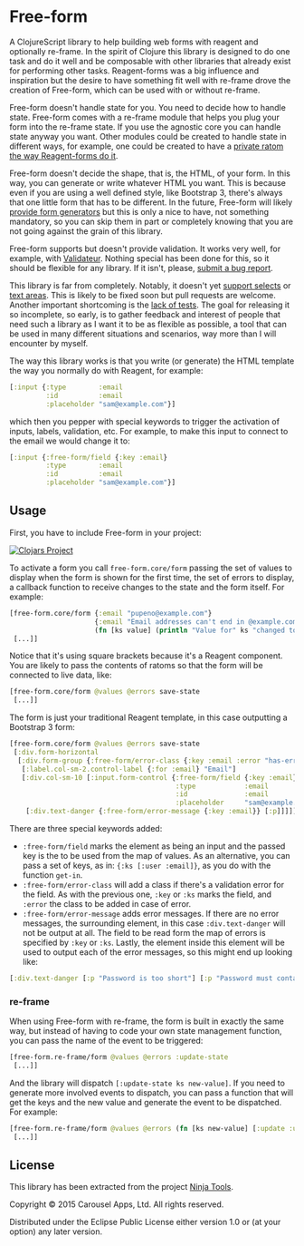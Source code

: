 # Free-form

A ClojureScript library to help building web forms with reagent and optionally re-frame. In the spirit of Clojure this
library is designed to do one task and do it well and be composable with other libraries that already exist for
performing other tasks. Reagent-forms was a big influence and inspiration but the desire to have something fit well with
re-frame drove the creation of Free-form, which can be used with or without re-frame.

Free-form doesn't handle state for you. You need to decide how to handle state. Free-form comes with a re-frame module
that helps you plug your form into the re-frame state. If you use the agnostic core you can handle state anyway you
want. Other modules could be created to handle state in different ways, for example, one could be created to have a
[private ratom the way Reagent-forms do it](https://github.com/carouselapps/free-form/issues/1).

Free-form doesn't decide the shape, that is, the HTML, of your form. In this way, you can generate or write whatever
HTML you want. This is because even if you are using a well defined style, like Bootstrap 3, there's always that one
little form that has to be different. In the future, Free-form will likely
[provide form generators](https://github.com/carouselapps/free-form/issues/2) but this is only a nice to have, not
something mandatory, so you can skip them in part or completely knowing that you are not going against the grain of this
library.

Free-form supports but doesn't provide validation. It works very well, for example, with
[Validateur](http://clojurevalidations.info/). Nothing special has been done for this, so it should be flexible for any
library. If it isn't, please, [submit a bug report](https://github.com/carouselapps/free-form/issues/new).

This library is far from completely. Notably, it doesn't yet
[support selects](https://github.com/carouselapps/free-form/issues/3) or
[text areas](https://github.com/carouselapps/free-form/issues/4). This is likely to be fixed soon but pull requests are
welcome. Another important shortcoming is the [lack of tests](https://github.com/carouselapps/free-form/issues/6). The
goal for releasing it so incomplete, so early, is to gather feedback and interest of people that need such a library as
I want it to be as flexible as possible, a tool that can be used in many different situations and scenarios, way more
than I will encounter by myself.

The way this library works is that you write (or generate) the HTML template the way you normally do with Reagent, for
example:

```clojure
[:input {:type        :email
         :id          :email
         :placeholder "sam@example.com"}]
```

which then you pepper with special keywords to trigger the activation of inputs, labels, validation, etc. For example,
to make this input to connect to the email we would change it to:

```clojure
[:input {:free-form/field {:key :email}
         :type        :email
         :id          :email
         :placeholder "sam@example.com"}]
```

## Usage

First, you have to include Free-form in your project:

[![Clojars Project](http://clojars.org/com.carouselapps/free-form/latest-version.svg)](http://clojars.org/com.carouselapps/free-form)

To activate a form you call ```free-form.core/form``` passing the set of values to display when the form is shown for
the first time, the set of errors to display, a callback function to receive changes to the state and the form itself.
For example:

```clojure
[free-form.core/form {:email "pupeno@example.com"}
                     {:email "Email addresses can't end in @example.com"}
                     (fn [ks value] (println "Value for" ks "changed to" value))
 [...]]
```

Notice that it's using square brackets because it's a Reagent component. You are likely to pass the contents of ratoms
so that the form will be connected to live data, like:

```clojure
[free-form.core/form @values @errors save-state
 [...]]
```

The form is just your traditional Reagent template, in this case outputting a Bootstrap 3 form:

```clojure
[free-form.core/form @values @errors save-state
 [:div.form-horizontal
  [:div.form-group {:free-form/error-class {:key :email :error "has-error"}}
   [:label.col-sm-2.control-label {:for :email} "Email"]
   [:div.col-sm-10 [:input.form-control {:free-form/field {:key :email}
                                         :type            :email
                                         :id              :email
                                         :placeholder     "sam@example.com"}]
    [:div.text-danger {:free-form/error-message {:key :email}} [:p]]]]]]
```

There are three special keywords added:

* ```:free-form/field``` marks the element as being an input and the passed key is the to be used from the map of values.
As an alternative, you can pass a set of keys, as in: ```{:ks [:user :email]}```, as you do with the function ```get-in```.
* ```:free-form/error-class``` will add a class if there's a validation error for the field. As with the previous one,
```:key``` or ```:ks``` marks the field, and ```:error``` the class to be added in case of error.
* ```:free-form/error-message``` adds error messages. If there are no error messages, the surrounding element, in this
case ```:div.text-danger``` will not be output at all. The field to be read form the map of errors is specified by
 ```:key``` or ```:ks```. Lastly, the element inside this element will be used to output each of the error messages, so
 this might end up looking like:
```clojure
[:div.text-danger [:p "Password is too short"] [:p "Password must contain a symbol"]]
```

### re-frame

When using Free-form with re-frame, the form is built in exactly the same way, but instead of having to code your own
state management function, you can pass the name of the event to be triggered:

```clojure
[free-form.re-frame/form @values @errors :update-state
 [...]]
```

And the library will dispatch ```[:update-state ks new-value]```. If you need to generate more involved events to
dispatch, you can pass a function that will get the keys and the new value and generate the event to be dispatched. For
example:

```clojure
[free-form.re-frame/form @values @errors (fn [ks new-value] [:update :user ks ne-value])
 [...]]
```

## License

This library has been extracted from the project [Ninja Tools](http://tools.screensaver.ninja).

Copyright © 2015 Carousel Apps, Ltd. All rights reserved.

Distributed under the Eclipse Public License either version 1.0 or (at your option) any later version.
